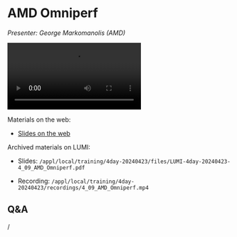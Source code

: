 # AMD Omniperf

<!-- Cannot do in full italics as the ã is misplaced which is likely an mkdocs bug. -->
*Presenter: George Markomanolis (AMD)*

<!--
Course materials will be provided during and after the course.
-->

<video src="https://462000265.lumidata.eu/4day-20240423/recordings/4_09_AMD_Omniperf.mp4" controls="controls">
</video>

<!--
Temporary location of materials (for the lifetime of the training project):

-   Slides: `/project/project_465001098/Slides/AMD/session-5-tutorial_omniperf.pdf`
-->

Materials on the web:

-   [Slides on the web](https://462000265.lumidata.eu/4day-20240423/files/LUMI-4day-20240423-4_09_AMD_Omniperf.pdf)

Archived materials on LUMI:

-   Slides: `/appl/local/training/4day-20240423/files/LUMI-4day-20240423-4_09_AMD_Omniperf.pdf`

-   Recording: `/appl/local/training/4day-20240423/recordings/4_09_AMD_Omniperf.mp4`


## Q&A

/

